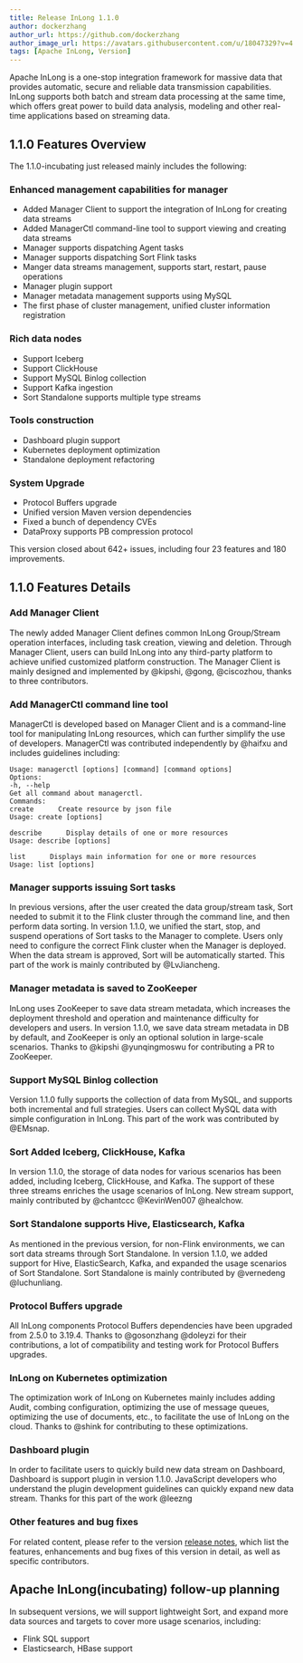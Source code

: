 ```yaml
---
title: Release InLong 1.1.0
author: dockerzhang
author_url: https://github.com/dockerzhang
author_image_url: https://avatars.githubusercontent.com/u/18047329?v=4
tags: [Apache InLong, Version]
---
```


Apache InLong is a one-stop integration framework for massive data that provides automatic, secure and reliable data transmission capabilities. InLong supports both batch and stream data processing at the same time, which offers great power to build data analysis, modeling and other real-time applications based on streaming data.

<!--truncate-->

## 1.1.0 Features Overview
The 1.1.0-incubating just released mainly includes the following:

### Enhanced management capabilities for manager
- Added Manager Client to support the integration of InLong for creating data streams
- Added ManagerCtl command-line tool to support viewing and creating data streams
- Manager supports dispatching Agent tasks
- Manager supports dispatching Sort Flink tasks
- Manger data streams management, supports start, restart, pause operations
- Manager plugin support
- Manager metadata management supports using MySQL
- The first phase of cluster management, unified cluster information registration

### Rich data nodes
- Support Iceberg
- Support ClickHouse
- Support MySQL Binlog collection
- Support Kafka ingestion
- Sort Standalone supports multiple type streams

### Tools construction
- Dashboard plugin support
- Kubernetes deployment optimization
- Standalone deployment refactoring

### System Upgrade
- Protocol Buffers upgrade
- Unified version Maven version dependencies
- Fixed a bunch of dependency CVEs
- DataProxy supports PB compression protocol

This version closed about 642+ issues, including four 23 features and 180 improvements.

## 1.1.0 Features Details
### Add Manager Client
The newly added Manager Client defines common InLong Group/Stream operation interfaces, including task creation, viewing and deletion. Through Manager Client, users can build InLong into any third-party platform to achieve unified customized platform construction. The Manager Client is mainly designed and implemented by @kipshi, @gong, @ciscozhou, thanks to three contributors.

### Add ManagerCtl command line tool
ManagerCtl is developed based on Manager Client and is a command-line tool for manipulating InLong resources, which can further simplify the use of developers. ManagerCtl was contributed independently by @haifxu and includes guidelines including:
```
Usage: managerctl [options] [command] [command options]
Options:
-h, --help
Get all command about managerctl.
Commands:
create      Create resource by json file
Usage: create [options]
​
describe      Display details of one or more resources
Usage: describe [options]
​
list      Displays main information for one or more resources
Usage: list [options]
```

### Manager supports issuing Sort tasks
In previous versions, after the user created the data group/stream task, Sort needed to submit it to the Flink cluster through the command line, and then perform data sorting. In version 1.1.0, we unified the start, stop, and suspend operations of Sort tasks to the Manager to complete. Users only need to configure the correct Flink cluster when the Manager is deployed. When the data stream is approved, Sort will be automatically started. 
This part of the work is mainly contributed by @LvJiancheng.

### Manager metadata is saved to ZooKeeper
InLong uses ZooKeeper to save data stream metadata, which increases the deployment threshold and operation and maintenance difficulty for developers and users. 
In version 1.1.0, we save data stream metadata in DB by default, and ZooKeeper is only an optional solution in large-scale scenarios. Thanks to @kipshi @yunqingmoswu for contributing a PR to ZooKeeper.

### Support MySQL Binlog collection
Version 1.1.0 fully supports the collection of data from MySQL, and supports both incremental and full strategies. Users can collect MySQL data with simple configuration in InLong. This part of the work was contributed by @EMsnap.

### Sort Added Iceberg, ClickHouse, Kafka
In version 1.1.0, the storage of data nodes for various scenarios has been added, including Iceberg, ClickHouse, and Kafka. The support of these three streams enriches the usage scenarios of InLong. New stream support, mainly contributed by @chantccc @KevinWen007 @healchow.

### Sort Standalone supports Hive, Elasticsearch, Kafka
As mentioned in the previous version, for non-Flink environments, we can sort data streams through Sort Standalone. In version 1.1.0, we added support for Hive, ElasticSearch, Kafka, and expanded the usage scenarios of Sort Standalone. Sort Standalone is mainly contributed by @vernedeng @luchunliang.

### Protocol Buffers upgrade
All InLong components Protocol Buffers dependencies have been upgraded from 2.5.0 to 3.19.4. Thanks to @gosonzhang @doleyzi for their contributions, a lot of compatibility and testing work for Protocol Buffers upgrades.

### InLong on Kubernetes optimization
The optimization work of InLong on Kubernetes mainly includes adding Audit, combing configuration, optimizing the use of message queues, optimizing the use of documents, etc., to facilitate the use of InLong on the cloud. Thanks to @shink for contributing to these optimizations.

### Dashboard plugin
In order to facilitate users to quickly build new data stream on Dashboard, Dashboard is support plugin in version 1.1.0. JavaScript developers who understand the plugin development guidelines can quickly expand new data stream. Thanks for this part of the work @leezng

### Other features and bug fixes
For related content, please refer to the version [release notes](https://github.com/apache/incubator-inlong/blob/master/CHANGES.md), which list the features, enhancements and bug fixes of this version in detail, as well as specific contributors.

## Apache InLong(incubating) follow-up planning
In subsequent versions, we will support lightweight Sort, and expand more data sources and targets to cover more usage scenarios, including:
- Flink SQL support
- Elasticsearch, HBase support
